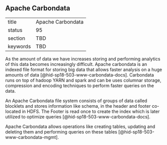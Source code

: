 ## Apache Carbondata


|          |                   |
| -------- | ----------------- |
| title    | Apache Carbondata |
| status   | 95                |
| section  | TBD               |
| keywords | TBD               |




As the amount of data we have increases storing and performing analytics
of this data becomes increasingly difficult. Apache carbondata is an
indexed file format for storing big data that allows faster analysis on
a huge amounts of data [@hid-sp18-503-www-carbondata-docs]. Carbondata
runs on top of hadoop YARN and spark and can be uses columnar storage,
compression and encoding techniques to perform faster queries on the
data.

An Apache Carbondata file system consists of groups of data called
blocklets and stores information like schema, in the header and footer
co-located in HDFS. The Footer is read once to create the index which is
later utilized to optimize queries [@hid-sp18-503-www-carbondata-docs].

Apache Carbondata allows operations like creating tables, updating and
deleting them and performing queries on these
tables [@hid-sp18-503-www-carbondata-mgmt].
